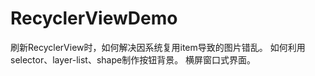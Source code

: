 # RecyclerViewDemo
刷新RecyclerView时，如何解决因系统复用item导致的图片错乱。
如何利用selector、layer-list、shape制作按钮背景。
横屏窗口式界面。
